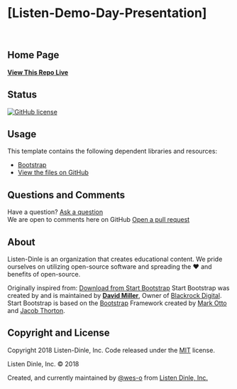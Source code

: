 # [Listen-Demo-Day-Presentation]
<br>

## Home Page

**[View This Repo Live](https://listen-dinle.github.io/Listen-Demo-Presentation/)**

## Status

[![GitHub license](https://img.shields.io/badge/license-MIT-blue.svg)](https://raw.githubusercontent.com/Listen-Dinle/listen-dinle.github.io/listen-demo-presentation/master/LICENSE)


## Usage
This template contains the following dependent libraries and resources:
* [Bootstrap](http://getbootstrap.com/)  
* [View the files on GitHub](https://github.com/Listen-Dinle/Listen-Demo-Presentation)


## Questions and Comments

Have a question? [Ask a question](https://listen-dinle.github.io/#contact)  
We are open to comments here on GitHub [Open a pull request](https://github.com/Listen-Dinle/Listen-Demo-Presentation/pulls) 


## About

Listen-Dinle is an organization that creates educational content. We pride ourselves on utilizing open-source software and spreading the :hearts: and benefits of open-source. 



Originally inspired from:
[Download from Start Bootstrap](https://startbootstrap.com/template-overviews/agency/)
Start Bootstrap was created by and is maintained by **[David Miller](http://davidmiller.io/)**, Owner of [Blackrock Digital](http://blackrockdigital.io/).
Start Bootstrap is based on the [Bootstrap](http://getbootstrap.com/) 
Framework created by [Mark Otto](https://twitter.com/mdo) and [Jacob Thorton](https://twitter.com/fat).

## Copyright and License

Copyright 2018 Listen-Dinle, Inc. Code released under the [MIT](https://github.com/Listen-Dinle/listen-demo-presentation/blob/master/LICENSE) license.
<p>
<div>
Listen Dinle, Inc. &copy; 2018
<p>Created, and currently maintained by <a href="https://www.github.com/wes-o">@wes-o</a> from <a href="https://www.listen-dinle.org">Listen Dinle, Inc.</a> 
</div>
</p>
